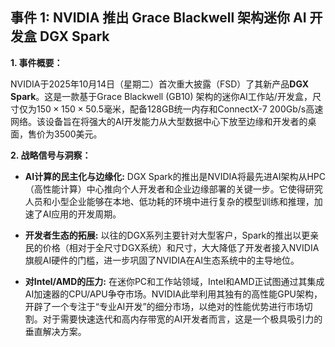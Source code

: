 ## 事件 1: NVIDIA 推出 Grace Blackwell 架构迷你 AI 开发盒 DGX Spark

**1. 事件概要：**

NVIDIA于2025年10月14日（星期二）首次重大披露（FSD）了其新产品**DGX Spark**。这是一款基于Grace Blackwell (GB10) 架构的迷你AI工作站/开发盒，尺寸仅为$150 \times 150 \times 50.5$毫米，配备128GB统一内存和ConnectX-7 200Gb/s高速网络。该设备旨在将强大的AI开发能力从大型数据中心下放至边缘和开发者的桌面，售价为3500美元。

**2. 战略信号与洞察：**

- **AI计算的民主化与边缘化:** DGX Spark的推出是NVIDIA将最先进AI架构从HPC（高性能计算）中心推向个人开发者和企业边缘部署的关键一步。它使得研究人员和小型企业能够在本地、低功耗的环境中进行复杂的模型训练和推理，加速了AI应用的开发周期。
    
- **开发者生态的拓展:** 以往的DGX系列主要针对大型客户，Spark的推出以更亲民的价格（相对于全尺寸DGX系统）和尺寸，大大降低了开发者接入NVIDIA旗舰AI硬件的门槛，进一步巩固了NVIDIA在AI生态系统中的主导地位。
    
- **对Intel/AMD的压力:** 在迷你PC和工作站领域，Intel和AMD正试图通过其集成AI加速器的CPU/APU争夺市场。NVIDIA此举利用其独有的高性能GPU架构，开辟了一个专注于“专业AI开发”的细分市场，以绝对的性能优势进行市场切割。对于需要快速迭代和高内存带宽的AI开发者而言，这是一个极具吸引力的垂直解决方案。